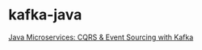 # kafka-java

[Java Microservices: CQRS & Event Sourcing with Kafka](https://www.udemy.com/course/java-microservices-cqrs-event-sourcing-with-kafka/)
